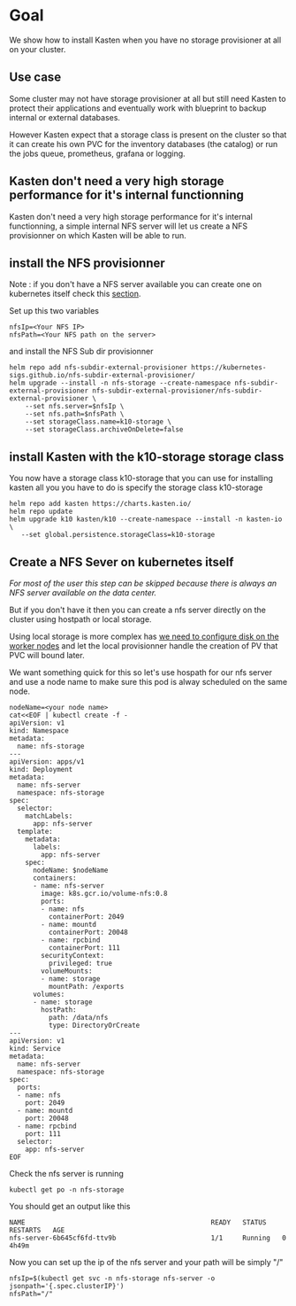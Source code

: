# Goal 

We show how to install Kasten when you have no storage provisioner at all on your cluster.

## Use case

Some cluster may not have storage provisioner at all but still need Kasten to protect their applications and eventually work with blueprint to backup internal or external databases.

However Kasten expect that a storage class is present on the cluster so that it can create his own PVC for the inventory databases (the catalog) or run the jobs queue, prometheus, grafana or logging.

## Kasten don't need a very high storage performance for it's internal functionning

Kasten don't need a very high storage performance for it's internal functionning, a simple internal NFS server will let us create a NFS provisionner on which Kasten will be able to run.

## install the NFS provisionner 

Note : if you don't have a NFS server available you can create one on kubernetes itself check this [section](#create-a-nfs-sever-on-kubernetes-itself).


Set up this two variables 
```
nfsIp=<Your NFS IP>
nfsPath=<Your NFS path on the server>
```

and install the NFS Sub dir provisionner
```
helm repo add nfs-subdir-external-provisioner https://kubernetes-sigs.github.io/nfs-subdir-external-provisioner/
helm upgrade --install -n nfs-storage --create-namespace nfs-subdir-external-provisioner nfs-subdir-external-provisioner/nfs-subdir-external-provisioner \
    --set nfs.server=$nfsIp \
    --set nfs.path=$nfsPath \
    --set storageClass.name=k10-storage \
    --set storageClass.archiveOnDelete=false
```

## install Kasten with the k10-storage storage class

You now have a storage class k10-storage that you can use for installing kasten all you you have to do is specify the storage class k10-storage

```
helm repo add kasten https://charts.kasten.io/
helm repo update 
helm upgrade k10 kasten/k10 --create-namespace --install -n kasten-io \
   --set global.persistence.storageClass=k10-storage
```


## Create a NFS Sever on kubernetes itself

*For most of the user this step can be skipped because there is always an NFS server available on the data center.*

But if you don't have it then you can create a nfs server directly on the cluster using  hostpath or local storage. 

Using local storage is more complex has [we need to configure disk on the worker nodes](https://github.com/kubernetes-sigs/sig-storage-local-static-provisioner/blob/master/docs/operations.md) and let the local provisionner handle the creation of PV that PVC will bound later. 

We want something quick for this so let's use hospath for our nfs server and use a node name to make sure this pod is alway scheduled on the same node. 


```
nodeName=<your node name>
cat<<EOF | kubectl create -f -
apiVersion: v1
kind: Namespace
metadata:
  name: nfs-storage  
---
apiVersion: apps/v1
kind: Deployment
metadata:
  name: nfs-server
  namespace: nfs-storage
spec:
  selector:
    matchLabels:
      app: nfs-server
  template:
    metadata:
      labels:
        app: nfs-server
    spec:
      nodeName: $nodeName
      containers:
      - name: nfs-server
        image: k8s.gcr.io/volume-nfs:0.8
        ports:
        - name: nfs
          containerPort: 2049
        - name: mountd
          containerPort: 20048
        - name: rpcbind
          containerPort: 111
        securityContext:
          privileged: true
        volumeMounts:
        - name: storage
          mountPath: /exports
      volumes:
      - name: storage
        hostPath:
          path: /data/nfs 
          type: DirectoryOrCreate 
---
apiVersion: v1
kind: Service
metadata:
  name: nfs-server
  namespace: nfs-storage
spec:
  ports:
  - name: nfs
    port: 2049
  - name: mountd
    port: 20048
  - name: rpcbind
    port: 111
  selector:
    app: nfs-server
EOF
```

Check the nfs server is running 
```
kubectl get po -n nfs-storage 
```

You should get an output like this 
```
NAME                                               READY   STATUS    RESTARTS   AGE
nfs-server-6b645cf6fd-ttv9b                        1/1     Running   0          4h49m
```

Now you can set up the ip of the nfs server and your path will be simply "/"
```
nfsIp=$(kubectl get svc -n nfs-storage nfs-server -o jsonpath='{.spec.clusterIP}')
nfsPath="/"
```

